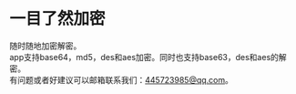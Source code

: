 # 一目了然加密
随时随地加密解密。  
app支持base64，md5，des和aes加密。同时也支持base63，des和aes的解密。  
有问题或者好建议可以邮箱联系我们：445723985@qq.com。  
